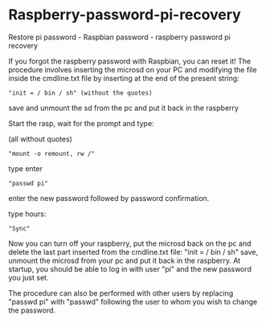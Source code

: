 # Raspberry-password-pi-recovery
Restore pi password - Raspbian password - raspberry password pi recovery

If you forgot the raspberry password with Raspbian, you can reset it! The procedure involves inserting the microsd on your PC and modifying the file inside the cmdline.txt file by inserting at the end of the present string:

	"init = / bin / sh" (without the quotes)

save and unmount the sd from the pc and put it back in the raspberry

Start the rasp, wait for the prompt and type:

(all without quotes) 
  
	"mount -o remount, rw /"

type enter

	"passwd pi"

enter the new password followed by password confirmation.

type hours:

	"Sync"

Now you can turn off your raspberry, put the microsd back on the pc and delete the last part inserted from the cmdline.txt file: "init = / bin / sh" save, unmount the microsd from your pc and put it back in the raspberry. At startup, you should be able to log in with user "pi" and the new password you just set.

The procedure can also be performed with other users by replacing "passwd pi" with "passwd" following the user to whom you wish to change the password.
